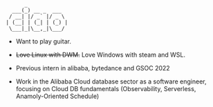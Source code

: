           _
      ___(_) __ _  ___
     / __| |/ _` |/ _ \
    | (__| | (_| | (_) |
     \___|_|\__,_|\___/


- Want to play guitar.

- ~~Love Linux with DWM.~~ Love Windows with steam and WSL.
  
- Previous intern in alibaba, bytedance and GSOC 2022

- Work in the Alibaba Cloud database sector as a software engineer, focusing on Cloud DB fundamentals (Observability, Serverless, Anamoly-Oriented Schedule)
  




<!-- ![wakatime](https://github-readme-stats.vercel.app/api/wakatime?username=noneback&&layout=compact) -->
